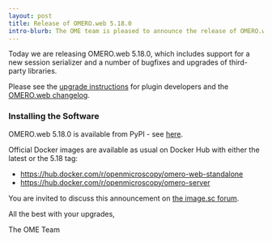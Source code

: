 ```yaml
---
layout: post
title: Release of OMERO.web 5.18.0
intro-blurb: The OME team is pleased to announce the release of OMERO.web 5.18.0
---
```


Today we are releasing OMERO.web 5.18.0, which includes support for a new
session serializer and a number of bugfixes and upgrades of third-party libraries.

Please see the [upgrade instructions](https://github.com/ome/omero-web/blob/v5.18.0/UPGRADING.md) for plugin developers and 
the [OMERO.web changelog](https://github.com/ome/omero-web/blob/v5.18.0/CHANGELOG.md).

### Installing the Software

OMERO.web 5.18.0 is available from PyPI - see 
[here](https://pypi.org/project/omero-web/5.18.0/).

Official Docker images are available as usual on Docker Hub with either
the latest or the 5.18 tag:

* <https://hub.docker.com/r/openmicroscopy/omero-web-standalone>
* <https://hub.docker.com/r/openmicroscopy/omero-server>

You are invited to discuss this announcement on
[the image.sc forum](https://forum.image.sc/tags/c/data-management/29/omero).

All the best with your upgrades,

The OME Team
